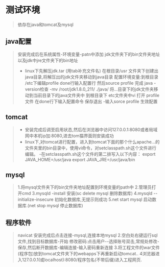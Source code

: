 # 测试环境
>依存在java和tomcat及mysql
## java配置
>安装完成后在系统属性-环境变量-patn中添加 jdk文件夹下的bin文件夹地址以及jdk中jre文件夹下的bin地址
>- linux下先解压jdk.tar (用tab补充文件名)  在根目录/usr 文件夹下创建出java目录,将解压出的jdk文件夹移动到java目录 配置环境变量:到根目录 /etc下编辑profile done行输入配置行 然后source profile 完成 java -version检查
> -mv /root/jdk1.8.0_211/ ./java/  将...目录下的jdk文件夹移动到当前目录下的java文件夹中
到根目录下 etc文件夹中vi 打开 profile文件 在done行下输入配置命令 保存退出
> -输入sorce profile 生效配置

## tomcat
>- 安装完成后调至启用状态,然后在浏览器中访问127.0.0.1:8080或者局域网中本机ip加:8080,进去tom猫界面则安装成功
>- linux下,对tomcat进行配置，进入到tomcat下面的那个什么apache...的文件夹里的bin目录中，使用vi命令，对setclasspath.sh这个文件进行编辑。
> -在setclasspath.sh这个文件的第二排写入以下内容：
export JAVA_HOME=/usr/java
export JAVA_JRE=/usr/java/bin

## mysql
>1.将mysql文件夹下的bin文件夹地址配置到环境变量的path中
2.管理员打开cmd
3.mysqld -install 安装(sc delete mysql 删除数据库)
4.mysqld --initialize-insecure 初始化数据库,无提示则成功
5.net start mysql 启动数据库.(net stop mysql 停止数据库)
## 程序软件
>navicat 
安装完成后点击连接-mysql,连接本地mysql
2.空白处右键运行sql文件,找到目标数据库-开始
修改密码:点击用户--选择账号双击,常规处修改-保存,然后断开数据库-编辑连接-输入密码重新连接
3.将工程文件的war文件(程序包)放到tomcat文件夹下的webapps下再重新启动tomcat..
4浏览器进入127.0.0.1(或localhost):8080/程序包名(不带后缀)进入工程网页.
